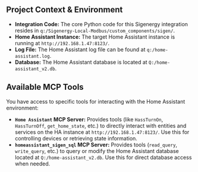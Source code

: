 ## Project Context & Environment

- **Integration Code:** The core Python code for this Sigenergy integration resides in `q:/Sigenergy-Local-Modbus/custom_components/sigen/`.
- **Home Assistant Instance:** The target Home Assistant instance is running at `http://192.168.1.47:8123/`.
- **Log File:** The Home Assistant log file can be found at `q:/home-assistant.log`.
- **Database:** The Home Assistant database is located at `Q:/home-assistant_v2.db`.

## Available MCP Tools

You have access to specific tools for interacting with the Home Assistant environment:

- **`Home Assistant` MCP Server:** Provides tools (like `HassTurnOn`, `HassTurnOff`, `get_home_state`, etc.) to directly interact with entities and services on the HA instance at `http://192.168.1.47:8123/`. Use this for controlling devices or retrieving state information.
- **`homeassistant_sigen_sql` MCP Server:** Provides tools (`read_query`, `write_query`, etc.) to query or modify the Home Assistant database located at `Q:/home-assistant_v2.db`. Use this for direct database access when needed.